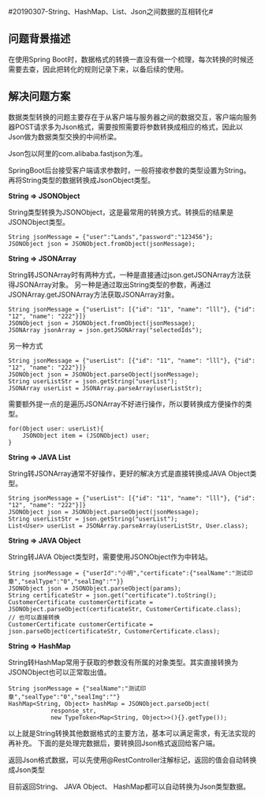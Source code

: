 #20190307-String、HashMap、List、Json之间数据的互相转化#

## 问题背景描述 ##

在使用Spring Boot时，数据格式的转换一直没有做一个梳理，每次转换的时候还需要去查，因此把转化的规则记录下来，以备后续的使用。

## 解决问题方案 ##

数据类型转换的问题主要存在于从客户端与服务器之间的数据交互，客户端向服务器POST请求多为Json格式，需要按照需要将参数转换成相应的格式，因此以Json做为数据类型交换的中间桥梁。

Json包以阿里的com.alibaba.fastjson为准。

SpringBoot后台接受客户端请求参数时，一般将接收参数的类型设置为String。再将String类型的数据转换成JsonObject类型。

**String => JSONObject**

String类型转换为JSONObject，这是最常用的转换方式。转换后的结果是JSONObject类型。

	String jsonMessage = {"user":"Lands","password":"123456"};
	JSONObject json = JSONObject.fromObject(jsonMessage);

**String => JSONArray**

String转JSONArray时有两种方式，一种是直接通过json.getJSONArray方法获得JSONArray对象。
另一种是通过取出String类型的参数，再通过JSONArray.getJSONArray方法获取JSONArray对象。

	String jsonMessage = {"userList": [{"id": "11", "name": "lll"}, {"id": "12", "name": "222"}]}
	JSONObject json = JSONObject.fromObject(jsonMessage);
	JSONArray jsonArray = json.getJSONArray("selectedIds");

另一种方式

	String jsonMessage = {"userList": [{"id": "11", "name": "lll"}, {"id": "12", "name": "222"}]}
	JSONObject json = JSONObject.parseObject(jsonMessage);
    String userListStr = json.getString("userList");
    JSONArray userList = JSONArray.parseArray(userListStr);

需要额外提一点的是遍历JSONArray不好进行操作，所以要转换成方便操作的类型。

	for(Object user: userList){
		JSONObject item = (JSONObject) user;
	}

**String => JAVA List**

String转JSONArray通常不好操作，更好的解决方式是直接转换成JAVA Object类型。

	String jsonMessage = {"userList": [{"id": "11", "name": "lll"}, {"id": "12", "name": "222"}]}
	JSONObject json = JSONObject.parseObject(jsonMessage);
    String userListStr = json.getString("userList");
    List<User> userList = JSONArray.parseArray(userListStr, User.class);

**String => JAVA Object**

String转JAVA Object类型时，需要使用JSONObject作为中转站。

	String jsonMessage = {"userId":"小明","certificate":{"sealName":"测试印章","sealType":"0","sealImg":""}}
	JSONObject json = JSONObject.parseObject(params);
	String certificateStr = json.get("certificate").toString();
	CustomerCertificate customerCertificate = JSONObject.parseObject(certificateStr, CustomerCertificate.class);
	// 也可以直接转换
	CustomerCertificate customerCertificate = json.parseObject(certificateStr, CustomerCertificate.class);

**String => HashMap**

String转HashMap常用于获取的参数没有所属的对象类型。其实直接转换为JSONObject也可以正常取出值。

	String jsonMessage = {"sealName":"测试印章","sealType":"0","sealImg":""}
	HashMap<String, Object> hashMap = JSONObject.parseObject(
                response_str,
                new TypeToken<Map<String, Object>>(){}.getType());

以上就是String转换其他数据格式的主要方法，基本可以满足需求，有无法实现的再补充。
下面的是处理完数据后，要转换回Json格式返回给客户端。

返回Json格式数据，可以先使用@RestController注解标记，返回的值会自动转换成Json类型

目前返回String、 JAVA Object、 HashMap都可以自动转换为Json类型数据。
